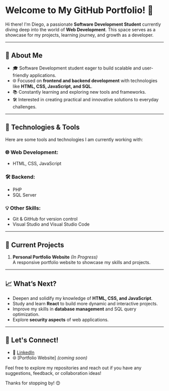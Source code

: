 # Welcome to My GitHub Portfolio! 👋

Hi there! I'm Diego, a passionate **Software Development Student** currently diving deep into the world of **Web Development**. This space serves as a showcase for my projects, learning journey, and growth as a developer.  

---

## 🌟 About Me

- 🎓 Software Development student eager to build scalable and user-friendly applications.  
- 🌐 Focused on **frontend and backend development** with technologies like **HTML, CSS, JavaScript, and SQL**.  
- 📚 Constantly learning and exploring new tools and frameworks.  
- 🛠 Interested in creating practical and innovative solutions to everyday challenges.

---

## 🔨 Technologies & Tools

Here are some tools and technologies I am currently working with:  

### 🌐 Web Development:
- HTML, CSS, JavaScript  

### 🛠 Backend:
- PHP
- SQL Server

### 💡 Other Skills:
- Git & GitHub for version control  
- Visual Studio and Visual Studio Code  

---

## 🚀 Current Projects

1. **Personal Portfolio Website** *(In Progress)*  
   A responsive portfolio website to showcase my skills and projects.  

---

## 📈 What’s Next?

- Deepen and solidify my knowledge of **HTML, CSS, and JavaScript**.  
- Study and learn **React** to build more dynamic and interactive projects.  
- Improve my skills in **database management** and SQL query optimization.  
- Explore **security aspects** of web applications.

---

## 🌱 Let's Connect!

- 💼 [LinkedIn](https://www.linkedin.com/in/dialoma/)  
- 🌐 [Portfolio Website] *(coming soon)*  

Feel free to explore my repositories and reach out if you have any suggestions, feedback, or collaboration ideas!  

Thanks for stopping by! 😊 
